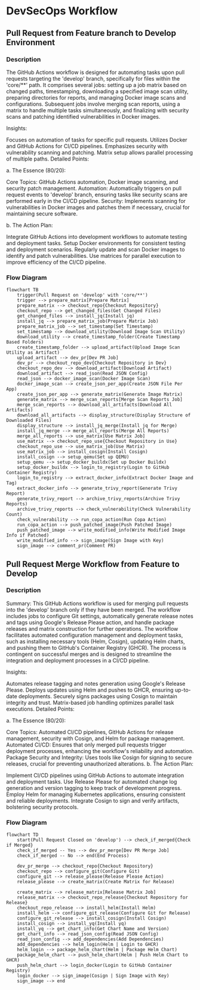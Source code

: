# DevSecOps Workflow 

## Pull Request from Feature branch to Develop Environment

### Description

The GitHub Actions workflow is designed for automating tasks upon pull requests targeting the 'develop' branch, specifically for files within the 'core/**' path. It comprises several jobs: setting up a job matrix based on changed paths, timestamping, downloading a specified image scan utility, preparing directories for reports, and managing Docker image scans and configurations. Subsequent jobs involve merging scan reports, using a matrix to handle multiple tasks simultaneously, and finalizing with security scans and patching identified vulnerabilities in Docker images.

Insights:

Focuses on automation of tasks for specific pull requests.
Utilizes Docker and GitHub Actions for CI/CD pipelines.
Emphasizes security with vulnerability scanning and patching.
Matrix setup allows parallel processing of multiple paths.
Detailed Points:

a. The Essence (80/20):

Core Topics: GitHub Actions automation, Docker image scanning, and security patch management.
Automation: Automatically triggers on pull request events to 'develop' branch, ensuring tasks like security scans are performed early in the CI/CD pipeline.
Security: Implements scanning for vulnerabilities in Docker images and patches them if necessary, crucial for maintaining secure software.

b. The Action Plan:

Integrate GitHub Actions into development workflows to automate testing and deployment tasks.
Setup Docker environments for consistent testing and deployment scenarios.
Regularly update and scan Docker images to identify and patch vulnerabilities.
Use matrices for parallel execution to improve efficiency of the CI/CD pipeline.

### Flow Diagram 

```mermaid
flowchart TB
    trigger(Pull Request on 'develop' with 'core/**')
    trigger --> prepare_matrix[Prepare Matrix]
    prepare_matrix --> checkout_repo{Checkout Repository}
    checkout_repo --> get_changed_files(Get Changed Files)
    get_changed_files --> install_jq(Install jq)
    install_jq --> prepare_matrix_job(Prepare Matrix Job)
    prepare_matrix_job --> set_timestamp(Set Timestamp)
    set_timestamp --> download_utility(Download Image Scan Utility)
    download_utility --> create_timestamp_folder(Create Timestamp Based Folders)
    create_timestamp_folder --> upload_artifact(Upload Image Scan Utility as Artifact)
    upload_artifact --> dev_pr[Dev PR Job]
    dev_pr --> checkout_repo_dev{Checkout Repository in Dev}
    checkout_repo_dev --> download_artifact(Download Artifact)
    download_artifact --> read_json(Read JSON Config)
    read_json --> docker_image_scan(Docker Image Scan)
    docker_image_scan --> create_json_per_app(Create JSON File Per App)
    create_json_per_app --> generate_matrix(Generate Image Matrix)
    generate_matrix --> merge_scan_reports[Merge Scan Reports Job]
    merge_scan_reports --> download_all_artifacts(Download All Artifacts)
    download_all_artifacts --> display_structure(Display Structure of Downloaded Files)
    display_structure --> install_jq_merge(Install jq for Merge)
    install_jq_merge --> merge_all_reports(Merge All Reports)
    merge_all_reports --> use_matrix[Use Matrix Job]
    use_matrix --> checkout_repo_use{Checkout Repository in Use}
    checkout_repo_use --> use_matrix_job(Use Matrix)
    use_matrix_job --> install_cosign(Install Cosign)
    install_cosign --> setup_qemu(Set up QEMU)
    setup_qemu --> setup_docker_buildx(Set up Docker Buildx)
    setup_docker_buildx --> login_to_registry(Login to GitHub Container Registry)
    login_to_registry --> extract_docker_info(Extract Docker Image and Tag)
    extract_docker_info --> generate_trivy_report(Generate Trivy Report)
    generate_trivy_report --> archive_trivy_reports(Archive Trivy Reports)
    archive_trivy_reports --> check_vulnerability(Check Vulnerability Count)
    check_vulnerability --> run_copa_action(Run Copa Action)
    run_copa_action --> push_patched_image(Push Patched Image)
    push_patched_image --> write_modified_info(Write Modified Image Info if Patched)
    write_modified_info --> sign_image(Sign Image with Key)
    sign_image --> comment_pr(Comment PR)

```

## Pull Request Merge Workflow from Feature to Develop

### Description

Summary:
This  GitHub Actions workflow is used for merging pull requests into the 'develop' branch only if they have been merged. The workflow includes jobs to configure Git settings, automatically generate release notes and tags using Google's Release Please action, and handle package releases and matrix construction for further operations. The workflow facilitates automated configuration management and deployment tasks, such as installing necessary tools (Helm, Cosign), updating Helm charts, and pushing them to GitHub's Container Registry (GHCR). The process is contingent on successful merges and is designed to streamline the integration and deployment processes in a CI/CD pipeline.

Insights:

Automates release tagging and notes generation using Google's Release Please.
Deploys updates using Helm and pushes to GHCR, ensuring up-to-date deployments.
Securely signs packages using Cosign to maintain integrity and trust.
Matrix-based job handling optimizes parallel task executions.
Detailed Points:

a. The Essence (80/20):

Core Topics: Automated CI/CD pipelines, GitHub Actions for release management, security with Cosign, and Helm for package management.
Automated CI/CD: Ensures that only merged pull requests trigger deployment processes, enhancing the workflow's reliability and automation.
Package Security and Integrity: Uses tools like Cosign for signing to secure releases, crucial for preventing unauthorized alterations.
b. The Action Plan:

Implement CI/CD pipelines using GitHub Actions to automate integration and deployment tasks.
Use Release Please for automated change log generation and version tagging to keep track of development progress.
Employ Helm for managing Kubernetes applications, ensuring consistent and reliable deployments.
Integrate Cosign to sign and verify artifacts, bolstering security protocols.

### Flow Diagram

```mermaid
flowchart TD
    start(Pull Request Closed on 'develop') --> check_if_merged{Check if Merged}
    check_if_merged -- Yes --> dev_pr_merge[Dev PR Merge Job]
    check_if_merged -- No --> end(End Process)
    
    dev_pr_merge --> checkout_repo{Checkout Repository}
    checkout_repo --> configure_git(Configure Git)
    configure_git --> release_please(Release Please Action)
    release_please --> create_matrix(Create Matrix for Release)
    
    create_matrix --> release_matrix[Release Matrix Job]
    release_matrix --> checkout_repo_release{Checkout Repository for Release}
    checkout_repo_release --> install_helm(Install Helm)
    install_helm --> configure_git_release(Configure Git for Release)
    configure_git_release --> install_cosign(Install Cosign)
    install_cosign --> install_yq(Install yq)
    install_yq --> get_chart_info(Get Chart Name and Version)
    get_chart_info --> read_json_config(Read JSON Config)
    read_json_config --> add_dependencies(Add Dependencies)
    add_dependencies --> helm_login(Helm | Login to GHCR)
    helm_login --> package_helm_chart(Helm | Package Helm Chart)
    package_helm_chart --> push_helm_chart(Helm | Push Helm Chart to GHCR)
    push_helm_chart --> login_docker(Login to GitHub Container Registry)
    login_docker --> sign_image(Cosign | Sign Image with Key)
    sign_image --> end
```

